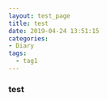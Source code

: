 ```yaml
---
layout: test_page
title: test
date: 2019-04-24 13:51:15
categories:
- Diary
tags:
  - tag1
---
```


### test
